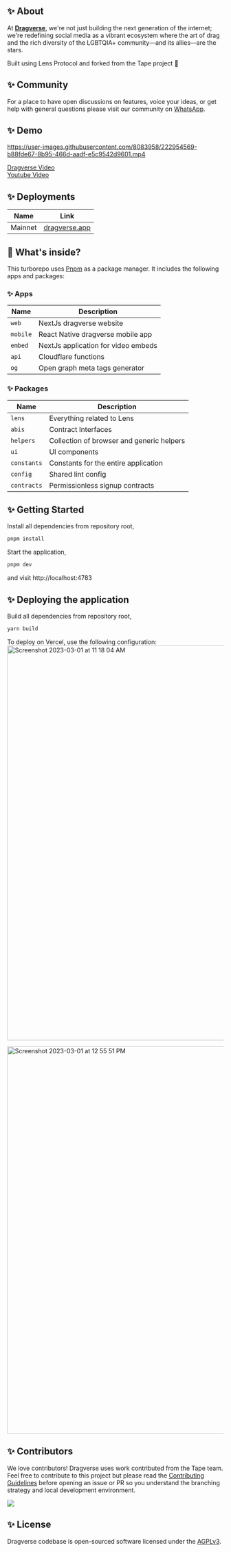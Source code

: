 ## ✨ About

At [**Dragverse**](https://dragverse.io), we're not just building the next generation of the internet; we're redefining social media as a vibrant ecosystem where the art of drag and the rich diversity of the LGBTQIA+ community—and its allies—are the stars.

Built using Lens Protocol and forked from the Tape project 🌿

## ✨ Community

For a place to have open discussions on features, voice your ideas, or get help with general questions please visit our community on [WhatsApp](https://chat.whatsapp.com/C7dXsMk9Som5ZPI5WDYH5k).

## ✨ Demo

https://user-images.githubusercontent.com/8083958/222954569-b88fde67-8b95-466d-aadf-e5c9542d9601.mp4

[Dragverse Video](https://dragverse.app/watch/0x70a8-0x01)  
[Youtube Video](https://youtu.be/65LG2dkBcBI)

## ✨ Deployments

| Name    | Link                                   |
| ------- | -------------------------------------- |
| Mainnet | [dragverse.app](https://dragverse.app) |

## 🔭 What's inside?

This turborepo uses [Pnpm](https://pnpm.io/) as a package manager. It includes the following apps and packages:

### ✨ Apps

| Name     | Description                         |
| -------- | ----------------------------------- |
| `web`    | NextJs dragverse website            |
| `mobile` | React Native dragverse mobile app   |
| `embed`  | NextJs application for video embeds |
| `api`    | Cloudflare functions                |
| `og`     | Open graph meta tags generator      |

### ✨ Packages

| Name             | Description                               |
| ---------------- | ----------------------------------------- |
| `lens`           | Everything related to Lens                |
| `abis`           | Contract Interfaces                       |
| `helpers`        | Collection of browser and generic helpers |
| `ui`             | UI components                             |
| `constants`      | Constants for the entire application      |
| `config`         | Shared lint config                        |
| `contracts`      | Permissionless signup contracts           |

## ✨ Getting Started

Install all dependencies from repository root,

```bash
pnpm install
```

Start the application,

```bash
pnpm dev
```

and visit http://localhost:4783

## ✨ Deploying the application

Build all dependencies from repository root,

```bash
yarn build
```

To deploy on Vercel, use the following configuration:
<img width="917" alt="Screenshot 2023-03-01 at 11 18 04 AM" src="https://user-images.githubusercontent.com/8083958/222251470-bf9be5f8-a172-4eac-930c-d7d557880787.png">

<img width="899" alt="Screenshot 2023-03-01 at 12 55 51 PM" src="https://user-images.githubusercontent.com/8083958/222251898-e8486738-a85e-4e35-99f4-781da701468c.png">

## ✨ Contributors

We love contributors! Dragverse uses work contributed from the Tape team. Feel free to contribute to this project but please read the [Contributing Guidelines](CONTRIBUTING.md) before opening an issue or PR so you understand the branching strategy and local development environment.

<a href="https://github.com/dragverse/marsha-v2/graphs/contributors">
  <img src="https://contrib.rocks/image?repo=dragverse/marsha-v2" />
</a>

## ✨ License

Dragverse codebase is open-sourced software licensed under the [AGPLv3](LICENSE).
